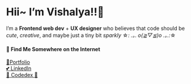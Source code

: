 # Hii~ I’m Vishalya!!🩷

I’m a **Frontend web dev** + **UX designer** who believes that code should be *cute*, *creative*, and maybe just a tiny bit *sparkly*
☆*: .｡. o(≧▽≦)o .｡.:*☆


#### 💌 Find Me Somewhere on the Internet
[💖Portfolio ](https://vishyyyyyyyyy.github.io/vishalya-sairam-portfolio/)  
[💕 LinkedIn ](https://www.linkedin.com/in/vishalya-sairam/)  
[🌸 Codedex 🌸 ](https://www.codedex.io/@vishyyyyyyyyy)

